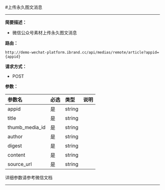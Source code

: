 
#上传永久图文消息
 ****

**简要描述：**


- 微信公众号素材上传永久图文消息



**路由：**

```
http://demo-wechat-platform.ibrand.cc/api/medias/remote/article?appid={appid}

```
**请求方式：**
- POST

**参数：**

|参数名|必选|类型|说明|
|:----    |:---|:----- |-----   |
|appid |是  |string |  |
|title |是  |string |  |
|thumb_media_id |是  |string |  |
|author |是  |string |  |
|digest|是  |string |  |
|content |是  |string |  |
|source_url |是  |string |  |


 详细参数请参考微信文档

 ****




